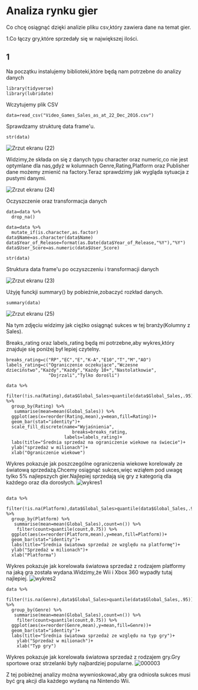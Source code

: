 # Analiza rynku gier

Co  chcę osiągnąć dzięki analizie pliku csv,który zawiera dane na temat gier.

1.Co łączy gry,które sprzedały się w największej ilości.



## 1 

 Na początku instalujemy biblioteki,które będą nam potrzebne do analizy danych
 
```
library(tidyverse)
library(lubridate)

```
Wczytujemy plik CSV

```{r}
data=read_csv("Video_Games_Sales_as_at_22_Dec_2016.csv")
```
Sprawdzamy strukturę data frame'u.
```{r}
str(data)

```
![Zrzut ekranu (22)](https://user-images.githubusercontent.com/56741227/74109473-0501ed00-4b84-11ea-8d08-cb5f1495ea44.png)

Widzimy,że składa on się z danych typu character oraz numeric,co nie jest optymlane dla nas,gdyż w kolumnach Genre,Rating,Platform oraz Publisher dane możemy zmienić na factory.Teraz sprawdzimy jak wygląda sytuacja z pustymi danymi.

![Zrzut ekranu (24)](https://user-images.githubusercontent.com/56741227/74109536-91acab00-4b84-11ea-9079-70c65065a0f1.png)




Oczyszczenie oraz transformacja danych

```{r}
data=data %>%
  drop_na()
```



```{r}
data=data %>%
  mutate_if(is.character,as.factor)
data$Name=as.character(data$Name)
data$Year_of_Release=format(as.Date(data$Year_of_Release,"%Y"),"%Y")
data$User_Score=as.numeric(data$User_Score)

str(data)

```
Struktura data frame'u po oczyszczeniu i transformacji danych

![Zrzut ekranu (23)](https://user-images.githubusercontent.com/56741227/74109579-e8b28000-4b84-11ea-9d55-ee3e574ea83b.png)

Użyję funckji summary() by pobieżnie,zobaczyć rozkład danych.
```{r}
summary(data)
```
![Zrzut ekranu (25)](https://user-images.githubusercontent.com/56741227/74109591-fd8f1380-4b84-11ea-95ac-20de7b3d4ae1.png)

Na tym zdjęciu widzimy jak ciężko osiągnąć sukces w tej branży(Kolumny z Sales).

Breaks_rating oraz labels_rating będą mi potrzebne,aby  wykres,który znajduje się poniżej był lepiej czytelny.

```{r}
breaks_rating=c("RP","EC","E","K-A","E10","T","M","AO")
labels_rating=c("Ograniczenie oczekujące","Wczesne dzieciństwo","Każdy","Każdy","Każdy 10+","Nastolatkowie",
                "Dojrzali","Tylko dorośli")
```

```{r}
data %>%
  filter(!is.na(Rating),data$Global_Sales>quantile(data$Global_Sales,.95)) %>%
  group_by(Rating) %>%
   summarise(mean=mean(Global_Sales)) %>%
  ggplot(aes(x=reorder(Rating,mean),y=mean,fill=Rating))+
  geom_bar(stat="identity")+
  scale_fill_discrete(name="Wyjaśnienia",
                         breaks=breaks_rating,
                      labels=labels_rating)+
  labs(title="Średnia sprzedaż na ograniczenie wiekowe na świecie")+
  ylab("sprzedaż w milionach")+
  xlab("Ograniczenie wiekowe")
```
Wykres pokazuje jak poszczególne ograniczenia wiekowe korelowały ze światową sprzedażą.Chcemy osiągnąć sukces,więc wziąłem pod uwagę tylko 5% najlepszych gier.Najlepiej sprzedają się gry z kategorią dla każdego oraz dla dorosłych.
![wykres1](https://user-images.githubusercontent.com/56741227/74109622-4a72ea00-4b85-11ea-8ea0-c64168610b95.png)

```{r}

data %>%
  filter(!is.na(Platform),data$Global_Sales>quantile(data$Global_Sales,.95)) %>%
  group_by(Platform) %>%
   summarise(mean=mean(Global_Sales),count=n()) %>%
    filter(count>quantile(count,0.75)) %>%
  ggplot(aes(x=reorder(Platform,mean),y=mean,fill=Platform))+
  geom_bar(stat="identity")+
  labs(title="Średnia światowa sprzedaż ze względu na platformę")+
  ylab("Sprzedaż w milionach")+
  xlab("Platforma")
```
Wykres pokazuje jak korelowała światowa sprzedaż z rodzajem platformy na jaką gra została wydana.Widzimy,że Wii i Xbox 360 wypadły tutaj najlepiej.
![wykres2](https://user-images.githubusercontent.com/56741227/74109639-64acc800-4b85-11ea-8918-9030f19693d0.png)

```{r}
data %>%
  filter(!is.na(Genre),data$Global_Sales>quantile(data$Global_Sales,.95)) %>%
  group_by(Genre) %>%
   summarise(mean=mean(Global_Sales),count=n()) %>%
    filter(count>quantile(count,0.75)) %>%
  ggplot(aes(x=reorder(Genre,mean),y=mean,fill=Genre))+
  geom_bar(stat="identity")+
  labs(title="Średnia światowa sprzedaż ze względu na typ gry")+
    ylab("Sprzedaż w milionach")+
    xlab("Typ gry")
```
Wykres pokazuje jak korelowała światowa sprzedaż z rodzajem gry.Gry sportowe oraz strzelanki były najbardziej popularne.
![000003](https://user-images.githubusercontent.com/56741227/74109656-7a21f200-4b85-11ea-8590-ba4ebd485b7b.png)


Z tej pobieżnej analizy można wywnioskować,aby gra odniosła sukces musi być grą akcji dla każdego wydaną na Nintendo Wii.
